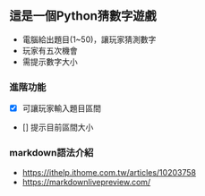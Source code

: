 ## 這是一個Python猜數字遊戲
- 電腦給出題目(1~50)，讓玩家猜測數字
- 玩家有五次機會
- 需提示數字大小

### 進階功能
- [x] 可讓玩家輸入題目區間
- [] 提示目前區間大小


### markdown語法介紹
* https://ithelp.ithome.com.tw/articles/10203758
* https://markdownlivepreview.com/



